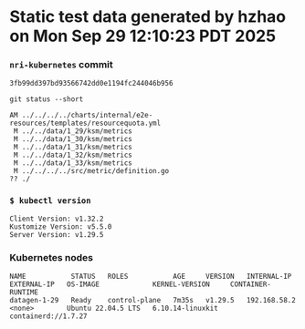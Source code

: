 # Static test data generated by hzhao on Mon Sep 29 12:10:23 PDT 2025

### `nri-kubernetes` commit
```
3fb99dd397bd93566742dd0e1194fc244046b956
```

`git status --short`

```
AM ../../../../charts/internal/e2e-resources/templates/resourcequota.yml
 M ../../data/1_29/ksm/metrics
 M ../../data/1_30/ksm/metrics
 M ../../data/1_31/ksm/metrics
 M ../../data/1_32/ksm/metrics
 M ../../data/1_33/ksm/metrics
 M ../../../../src/metric/definition.go
?? ./
```

### `$ kubectl version`
```
Client Version: v1.32.2
Kustomize Version: v5.5.0
Server Version: v1.29.5
```

### Kubernetes nodes
```
NAME           STATUS   ROLES           AGE     VERSION   INTERNAL-IP    EXTERNAL-IP   OS-IMAGE             KERNEL-VERSION     CONTAINER-RUNTIME
datagen-1-29   Ready    control-plane   7m35s   v1.29.5   192.168.58.2   <none>        Ubuntu 22.04.5 LTS   6.10.14-linuxkit   containerd://1.7.27
```
